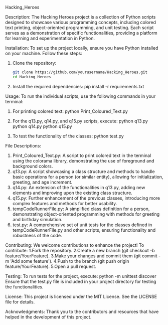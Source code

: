 Hacking_Heroes

Description:
The Hacking Heroes project is a collection of Python scripts designed to showcase various programming concepts, including colored text printing, object-oriented programming, and unit testing. Each script serves as a demonstration of specific functionalities, providing a platform for learning and experimentation in Python.

Installation:
To set up the project locally, ensure you have Python installed on your machine. Follow these steps:

1. Clone the repository:
   ```bash
   git clone https://github.com/yourusername/Hacking_Heroes.git
   cd Hacking_Heroes

2. Install the required dependencies:
   pip install -r requirements.txt

Usage:
To run the individual scripts, use the following commands in your terminal:

1. For printing colored text:
   python Print_Coloured_Text.py

2. For the q13.py, q14.py, and q15.py scripts, execute:
   python q13.py
   python q14.py
   python q15.py

3. To test the functionality of the classes:
   python test.py

File Descriptions:
1. Print_Coloured_Text.py: A script to print colored text in the terminal using the colorama library, demonstrating the use of foreground and background colors.
2. q13.py: A script showcasing a class structure and methods to handle basic operations for a person (or similar entity), allowing for initialization, greeting, and age increment.
3. q14.py: An extension of the functionalities in q13.py, adding new elements and improving upon the existing class structure.
4. q15.py: Further enhancement of the previous classes, introducing more complex features and methods for better usability.
5. tempCodeRunnerFile.py: A simplified class definition for a person, demonstrating object-oriented programming with methods for greeting and birthday simulation.
6. test.py: A comprehensive set of unit tests for the classes defined in tempCodeRunnerFile.py and other scripts, ensuring functionality and robustness of the code.

Contributing:
We welcome contributions to enhance the project! To contribute:
1.Fork the repository.
2.Create a new branch (git checkout -b feature/YourFeature).
3.Make your changes and commit them (git commit -m 'Add some feature').
4.Push to the branch (git push origin feature/YourFeature).
5.Open a pull request.

Testing:
To run tests for the project, execute:
python -m unittest discover
Ensure that the test.py file is included in your project directory for testing the functionalities.

License:
This project is licensed under the MIT License. See the LICENSE file for details.

Acknowledgments:
Thank you to the contributors and resources that have helped in the development of this project.
